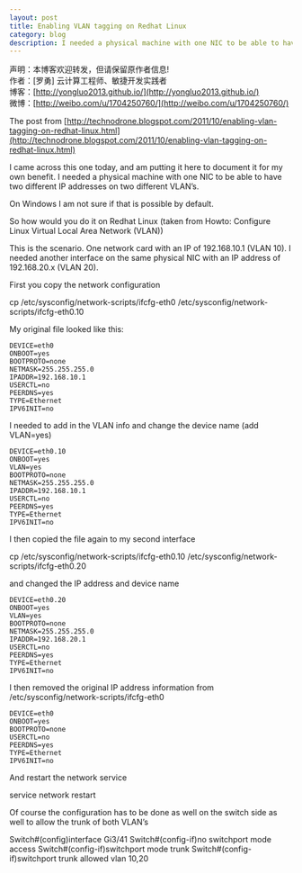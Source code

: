 ```yaml
---
layout: post
title: Enabling VLAN tagging on Redhat Linux
category: blog
description: I needed a physical machine with one NIC to be able to have two different IP addresses on two different VLAN’s.
---
```


声明：本博客欢迎转发，但请保留原作者信息!      
作者：[罗勇] 云计算工程师、敏捷开发实践者    
博客：[http://yongluo2013.github.io/](http://yongluo2013.github.io/)    
微博：[http://weibo.com/u/1704250760/](http://weibo.com/u/1704250760/)  

The post from [http://technodrone.blogspot.com/2011/10/enabling-vlan-tagging-on-redhat-linux.html](http://technodrone.blogspot.com/2011/10/enabling-vlan-tagging-on-redhat-linux.html)    

I came across this one today, and am putting it here to document it for my own benefit. I needed a physical machine with one NIC to be able to have two different IP addresses on two different VLAN’s.

On Windows I am not sure if that is possible by default.

So how would you do it on Redhat Linux (taken from Howto: Configure Linux Virtual Local Area Network (VLAN))

This is the scenario. One network card with an IP of 192.168.10.1 (VLAN 10). I needed another interface on the same physical NIC with an IP address of 192.168.20.x (VLAN 20).

First you copy the network configuration

cp /etc/sysconfig/network-scripts/ifcfg-eth0 /etc/sysconfig/network-scripts/ifcfg-eth0.10

My original file looked like this:

```
DEVICE=eth0
ONBOOT=yes
BOOTPROTO=none
NETMASK=255.255.255.0
IPADDR=192.168.10.1
USERCTL=no
PEERDNS=yes
TYPE=Ethernet
IPV6INIT=no

```

I needed to add in the VLAN info and change the device name (add VLAN=yes) 

```
DEVICE=eth0.10
ONBOOT=yes
VLAN=yes
BOOTPROTO=none
NETMASK=255.255.255.0
IPADDR=192.168.10.1
USERCTL=no
PEERDNS=yes
TYPE=Ethernet
IPV6INIT=no
```
I then copied the file again to my second interface 

cp /etc/sysconfig/network-scripts/ifcfg-eth0.10 /etc/sysconfig/network-scripts/ifcfg-eth0.20

and changed the IP address and device name

```
DEVICE=eth0.20
ONBOOT=yes
VLAN=yes
BOOTPROTO=none
NETMASK=255.255.255.0
IPADDR=192.168.20.1
USERCTL=no
PEERDNS=yes
TYPE=Ethernet
IPV6INIT=no
```

I then removed the original IP address information from 
/etc/sysconfig/network-scripts/ifcfg-eth0

```
DEVICE=eth0
ONBOOT=yes
BOOTPROTO=none
USERCTL=no
PEERDNS=yes
TYPE=Ethernet
IPV6INIT=no
```

And restart the network service

service network restart

Of course the configuration has to be done as well on the switch side as well to allow the trunk of both VLAN’s

Switch#(config)interface Gi3/41
Switch#(config-if)no switchport mode access
Switch#(config-if)switchport mode trunk
Switch#(config-if)switchport trunk allowed vlan 10,20     
